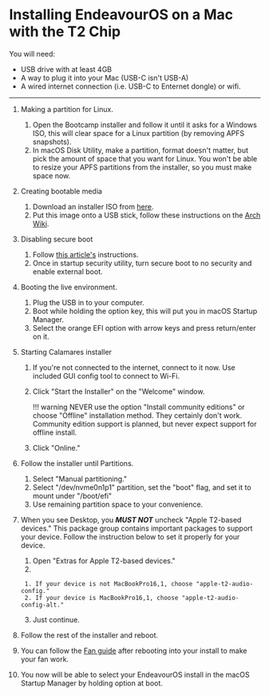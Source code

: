 # Installing EndeavourOS on a Mac with the T2 Chip

You will need:

- USB drive with at least 4GB
- A way to plug it into your Mac (USB-C isn't USB-A)
- A wired internet connection (i.e. USB-C to Enternet dongle) or wifi.

---

1. Making a partition for Linux.

    1. Open the Bootcamp installer and follow it until it asks for a Windows ISO, this will clear space for a Linux partition (by removing APFS snapshots).
    2. In macOS Disk Utility, make a partition, format doesn't matter, but pick the amount of space that you want for Linux. You won't be able to resize your APFS partitions from the installer, so you must make space now.

2. Creating bootable media

    1. Download an installer ISO from [here](https://github.com/t2linux/EndeavourOS-ISO-t2/releases).
    2. Put this image onto a USB stick, follow these instructions on the [Arch Wiki](https://wiki.archlinux.org/index.php/USB_flash_installation_medium#In_macOS).

3. Disabling secure boot

    1. Follow [this article's](https://support.apple.com/en-us/HT208198) instructions.
    2. Once in startup security utility, turn secure boot to no security and enable external boot.

4. Booting the live environment.

    1. Plug the USB in to your computer.
    2. Boot while holding the option key, this will put you in macOS Startup Manager.
    3. Select the orange EFI option with arrow keys and press return/enter on it.

5. Starting Calamares installer

    1. If you're not connected to the internet, connect to it now. Use included GUI config tool to connect to Wi-Fi.
    2. Click "Start the Installer" on the "Welcome" window.

        !!! warning
            NEVER use the option "Install community editions" or choose "Offline" installation method. They certainly don't work.
            Community edition support is planned, but never expect support for offline install.
    
    3. Click "Online."

6. Follow the installer until Partitions.

    1. Select "Manual partitioning."
    2. Select "/dev/nvme0n1p1" partition, set the "boot" flag, and set it to mount under "/boot/efi"
    3. Use remaining partition space to your convenience.

7. When you see Desktop, you ***MUST NOT*** uncheck "Apple T2-based devices." This package group contains important packages to support your device. Follow the instruction below to set it properly for your device.

    1. Open "Extras for Apple T2-based devices."
    2.

        1. If your device is not MacBookPro16,1, choose "apple-t2-audio-config."
        2. If your device is MacBookPro16,1, choose "apple-t2-audio-config-alt."

    3. Just continue.

8. Follow the rest of the installer and reboot.

9. You can follow the [Fan guide](https://wiki.t2linux.org/guides/fan/) after rebooting into your install to make your fan work.

10. You now will be able to select your EndeavourOS install in the macOS Startup Manager by holding option at boot.
